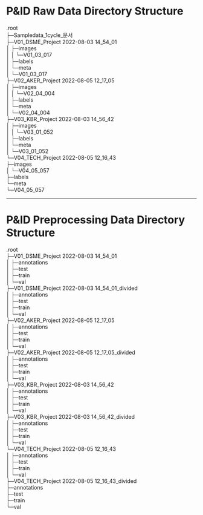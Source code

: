 # P&ID Raw Data Directory Structure

.root <br/>
├─Sampledata_1cycle_문서 <br/>
├─V01_DSME_Project 2022-08-03 14_54_01 <br/>
│  ├─images <br/>
│  │  └─V01_03_017 <br/>
│  ├─labels <br/>
│  └─meta <br/>
│      └─V01_03_017 <br/> 
├─V02_AKER_Project 2022-08-05 12_17_05 <br/>
│  ├─images <br/>
│  │  └─V02_04_004 <br/>
│  ├─labels <br/>
│  └─meta <br/>
│      └─V02_04_004 <br/>
├─V03_KBR_Project 2022-08-03 14_56_42 <br/>
│  ├─images <br/>
│  │  └─V03_01_052 <br/>
│  ├─labels <br/>
│  └─meta <br/>
│      └─V03_01_052 <br/>
└─V04_TECH_Project 2022-08-05 12_16_43 <br/>
    ├─images <br/>
    │  └─V04_05_057 <br/>
    ├─labels <br/>
    └─meta <br/>
        └─V04_05_057 <br/>
        
---        

# P&ID Preprocessing Data Directory Structure

.root <br/>
├─V01_DSME_Project 2022-08-03 14_54_01 <br/>
│  ├─annotations <br/>
│  ├─test <br/>
│  ├─train <br/>
│  └─val <br/>
├─V01_DSME_Project 2022-08-03 14_54_01_divided <br/>
│  ├─annotations <br/>
│  ├─test <br/>
│  ├─train <br/>
│  └─val <br/>
├─V02_AKER_Project 2022-08-05 12_17_05 <br/>
│  ├─annotations <br/>
│  ├─test <br/>
│  ├─train <br/>
│  └─val <br/>
├─V02_AKER_Project 2022-08-05 12_17_05_divided <br/>
│  ├─annotations <br/>
│  ├─test <br/>
│  ├─train <br/>
│  └─val <br/>
├─V03_KBR_Project 2022-08-03 14_56_42 <br/>
│  ├─annotations <br/>
│  ├─test <br/>
│  ├─train <br/>
│  └─val <br/>
├─V03_KBR_Project 2022-08-03 14_56_42_divided <br/>
│  ├─annotations <br/>
│  ├─test <br/>
│  ├─train <br/>
│  └─val <br/>
└─V04_TECH_Project 2022-08-05 12_16_43 <br/>
│   ├─annotations <br/>
│   ├─test <br/>
│   ├─train <br/>
│   └─val <br/>
├─V04_TECH_Project 2022-08-05 12_16_43_divided <br/>
   ├─annotations <br/>
   ├─test <br/>
   ├─train <br/>
   └─val <br/>

